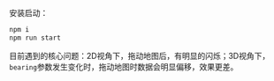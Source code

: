 安装启动：

```bash
npm i
npm run start
```


目前遇到的核心问题：2D视角下，拖动地图后，有明显的闪烁；3D视角下，`bearing`参数发生变化时，拖动地图时数据会明显偏移，效果更差。

